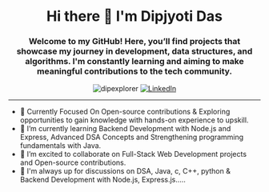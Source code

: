 <h1 align="center">Hi there 👋 I'm Dipjyoti Das </h1>
<h3 align="center">Welcome to my GitHub! Here, you’ll find projects that showcase my journey in development, data structures, and algorithms. I'm constantly learning and aiming to make meaningful contributions to the tech community.</h3>



<p align="center">
  <a align="left"> <img src="https://komarev.com/ghpvc/?username=dipexplorer&label=Profile%20views&color=0e75b6&style=flat" alt="dipexplorer" /> </a>
  <a href="https://linkedin.com/in/dip-jyoti22/" target="blank">
    <img src="https://img.shields.io/badge/LinkedIn-Connect-blue?style=flat&logo=linkedin" alt="LinkedIn" />
  </a>
</p>

---

- 🔭 Currently Focused On Open-source contributions & Exploring opportunities to gain knowledge with hands-on experience to upskill.
- 🌱 I’m currently learning Backend Development with Node.js and Express, Advanced DSA Concepts and Strengthening programming fundamentals with Java.
- 👯 I’m excited to collaborate on Full-Stack Web Development projects and Open-source contributions.
- 💬 I'm always up for discussions on DSA, Java, c, C++, python & Backend Development with Node.js, Express.js.....

